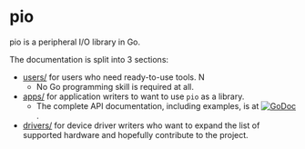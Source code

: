 # pio

pio is a peripheral I/O library in Go.

The documentation is split into 3 sections:
* [users/](users/) for users who need ready-to-use tools. N
  * No Go programming skill is required at all.
* [apps/](apps/) for application writers to want to use `pio` as a
  library.
  * The complete API documentation, including examples, is at
    [![GoDoc](https://godoc.org/github.com/maruel/dlibox/go/pio?status.svg)](https://godoc.org/github.com/maruel/dlibox/go/pio).
* [drivers/](drivers/) for device driver writers who want to expand
  the list of supported hardware and hopefully contribute to the project.

